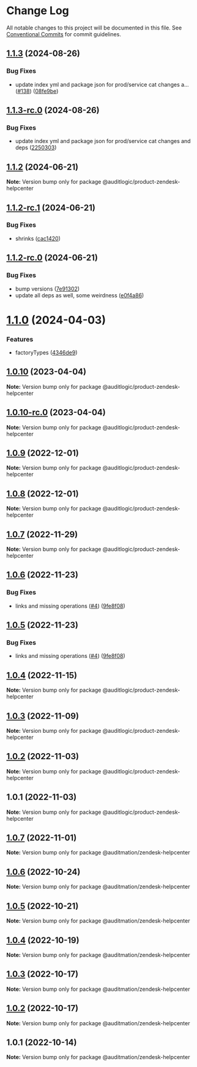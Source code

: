 # Change Log

All notable changes to this project will be documented in this file.
See [Conventional Commits](https://conventionalcommits.org) for commit guidelines.

## [1.1.3](https://github.com/auditlogic/product/compare/@auditlogic/product-zendesk-helpcenter@1.1.2...@auditlogic/product-zendesk-helpcenter@1.1.3) (2024-08-26)


### Bug Fixes

* update index yml and package json for prod/service cat changes a… ([#138](https://github.com/auditlogic/product/issues/138)) ([08fe9be](https://github.com/auditlogic/product/commit/08fe9beb1c8457462a19bc69caa02e6212d97e1a))





## [1.1.3-rc.0](https://github.com/auditlogic/product/compare/@auditlogic/product-zendesk-helpcenter@1.1.2...@auditlogic/product-zendesk-helpcenter@1.1.3-rc.0) (2024-08-26)


### Bug Fixes

* update index yml and package json for prod/service cat changes and deps ([2250303](https://github.com/auditlogic/product/commit/225030363a363608240135b7ebed386b28f01e4b))





## [1.1.2](https://github.com/auditlogic/product/compare/@auditlogic/product-zendesk-helpcenter@1.1.2-rc.1...@auditlogic/product-zendesk-helpcenter@1.1.2) (2024-06-21)

**Note:** Version bump only for package @auditlogic/product-zendesk-helpcenter





## [1.1.2-rc.1](https://github.com/auditlogic/product/compare/@auditlogic/product-zendesk-helpcenter@1.1.2-rc.0...@auditlogic/product-zendesk-helpcenter@1.1.2-rc.1) (2024-06-21)


### Bug Fixes

* shrinks ([cac1420](https://github.com/auditlogic/product/commit/cac14200fefcd8183ab69fe89a47bd3f70f563e9))





## [1.1.2-rc.0](https://github.com/auditlogic/product/compare/@auditlogic/product-zendesk-helpcenter@1.1.0...@auditlogic/product-zendesk-helpcenter@1.1.2-rc.0) (2024-06-21)


### Bug Fixes

* bump versions ([7e91302](https://github.com/auditlogic/product/commit/7e913023b8b312150ed7762c32fbbe616be71de5))
* update all deps as well, some weirdness ([e0f4a86](https://github.com/auditlogic/product/commit/e0f4a864714e2d3de6bbf3da014d5312fe53be2f))





# [1.1.0](https://github.com/auditlogic/product/compare/@auditlogic/product-zendesk-helpcenter@1.0.10...@auditlogic/product-zendesk-helpcenter@1.1.0) (2024-04-03)


### Features

* factoryTypes ([4346de9](https://github.com/auditlogic/product/commit/4346de92693aee892fccf725338ffc7b80ab182b))





## [1.0.10](https://github.com/auditlogic/product/compare/@auditlogic/product-zendesk-helpcenter@1.0.9...@auditlogic/product-zendesk-helpcenter@1.0.10) (2023-04-04)

**Note:** Version bump only for package @auditlogic/product-zendesk-helpcenter





## [1.0.10-rc.0](https://github.com/auditlogic/product/compare/@auditlogic/product-zendesk-helpcenter@1.0.9...@auditlogic/product-zendesk-helpcenter@1.0.10-rc.0) (2023-04-04)

**Note:** Version bump only for package @auditlogic/product-zendesk-helpcenter





## [1.0.9](https://github.com/auditlogic/product/compare/@auditlogic/product-zendesk-helpcenter@1.0.8...@auditlogic/product-zendesk-helpcenter@1.0.9) (2022-12-01)

**Note:** Version bump only for package @auditlogic/product-zendesk-helpcenter





## [1.0.8](https://github.com/auditlogic/product/compare/@auditlogic/product-zendesk-helpcenter@1.0.7...@auditlogic/product-zendesk-helpcenter@1.0.8) (2022-12-01)

**Note:** Version bump only for package @auditlogic/product-zendesk-helpcenter





## [1.0.7](https://github.com/auditlogic/product/compare/@auditlogic/product-zendesk-helpcenter@1.0.6...@auditlogic/product-zendesk-helpcenter@1.0.7) (2022-11-29)

**Note:** Version bump only for package @auditlogic/product-zendesk-helpcenter





## [1.0.6](https://github.com/auditlogic/product/compare/@auditlogic/product-zendesk-helpcenter@1.0.4...@auditlogic/product-zendesk-helpcenter@1.0.6) (2022-11-23)


### Bug Fixes

* links and missing operations ([#4](https://github.com/auditlogic/product/issues/4)) ([9fe8f08](https://github.com/auditlogic/product/commit/9fe8f08fe7c57fdb79f991ac35bd6ac2e7dcad38))





## [1.0.5](https://github.com/auditlogic/product/compare/@auditlogic/product-zendesk-helpcenter@1.0.4...@auditlogic/product-zendesk-helpcenter@1.0.5) (2022-11-23)


### Bug Fixes

* links and missing operations ([#4](https://github.com/auditlogic/product/issues/4)) ([9fe8f08](https://github.com/auditlogic/product/commit/9fe8f08fe7c57fdb79f991ac35bd6ac2e7dcad38))





## [1.0.4](https://github.com/auditlogic/product/compare/@auditlogic/product-zendesk-helpcenter@1.0.3...@auditlogic/product-zendesk-helpcenter@1.0.4) (2022-11-15)

**Note:** Version bump only for package @auditlogic/product-zendesk-helpcenter





## [1.0.3](https://github.com/auditlogic/product/compare/@auditlogic/product-zendesk-helpcenter@1.0.2...@auditlogic/product-zendesk-helpcenter@1.0.3) (2022-11-09)

**Note:** Version bump only for package @auditlogic/product-zendesk-helpcenter





## [1.0.2](https://github.com/auditlogic/product/compare/@auditlogic/product-zendesk-helpcenter@1.0.1...@auditlogic/product-zendesk-helpcenter@1.0.2) (2022-11-03)

**Note:** Version bump only for package @auditlogic/product-zendesk-helpcenter





## 1.0.1 (2022-11-03)

**Note:** Version bump only for package @auditlogic/product-zendesk-helpcenter





## [1.0.7](https://github.com/auditmation/store-content/compare/@auditmation/zendesk-helpcenter@1.0.6...@auditmation/zendesk-helpcenter@1.0.7) (2022-11-01)

**Note:** Version bump only for package @auditmation/zendesk-helpcenter





## [1.0.6](https://github.com/auditmation/store-content/compare/@auditmation/zendesk-helpcenter@1.0.5...@auditmation/zendesk-helpcenter@1.0.6) (2022-10-24)

**Note:** Version bump only for package @auditmation/zendesk-helpcenter





## [1.0.5](https://github.com/auditmation/store-content/compare/@auditmation/zendesk-helpcenter@1.0.4...@auditmation/zendesk-helpcenter@1.0.5) (2022-10-21)

**Note:** Version bump only for package @auditmation/zendesk-helpcenter





## [1.0.4](https://github.com/auditmation/store-content/compare/@auditmation/zendesk-helpcenter@1.0.3...@auditmation/zendesk-helpcenter@1.0.4) (2022-10-19)

**Note:** Version bump only for package @auditmation/zendesk-helpcenter





## [1.0.3](https://github.com/auditmation/store-content/compare/@auditmation/zendesk-helpcenter@1.0.2...@auditmation/zendesk-helpcenter@1.0.3) (2022-10-17)

**Note:** Version bump only for package @auditmation/zendesk-helpcenter





## [1.0.2](https://github.com/auditmation/store-content/compare/@auditmation/zendesk-helpcenter@1.0.1...@auditmation/zendesk-helpcenter@1.0.2) (2022-10-17)

**Note:** Version bump only for package @auditmation/zendesk-helpcenter





## 1.0.1 (2022-10-14)

**Note:** Version bump only for package @auditmation/zendesk-helpcenter
